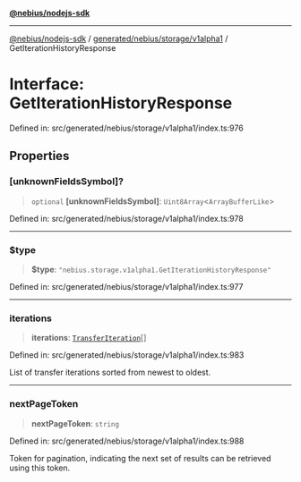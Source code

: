 [**@nebius/nodejs-sdk**](../../../../../README.md)

***

[@nebius/nodejs-sdk](../../../../../README.md) / [generated/nebius/storage/v1alpha1](../README.md) / GetIterationHistoryResponse

# Interface: GetIterationHistoryResponse

Defined in: src/generated/nebius/storage/v1alpha1/index.ts:976

## Properties

### \[unknownFieldsSymbol\]?

> `optional` **\[unknownFieldsSymbol\]**: `Uint8Array`\<`ArrayBufferLike`\>

Defined in: src/generated/nebius/storage/v1alpha1/index.ts:978

***

### $type

> **$type**: `"nebius.storage.v1alpha1.GetIterationHistoryResponse"`

Defined in: src/generated/nebius/storage/v1alpha1/index.ts:977

***

### iterations

> **iterations**: [`TransferIteration`](TransferIteration.md)[]

Defined in: src/generated/nebius/storage/v1alpha1/index.ts:983

List of transfer iterations sorted from newest to oldest.

***

### nextPageToken

> **nextPageToken**: `string`

Defined in: src/generated/nebius/storage/v1alpha1/index.ts:988

Token for pagination, indicating the next set of results can be retrieved using this token.

